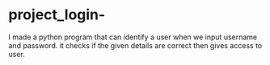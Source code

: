 # project_login-
I made a python program that can identify a user when we input username and password. it checks if the given details are correct then gives  access to user.
